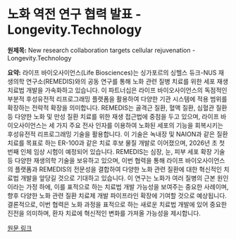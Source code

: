 # 노화 역전 연구 협력 발표 - Longevity.Technology

**원제목:** New research collaboration targets cellular rejuvenation - Longevity.Technology

**요약:** 라이프 바이오사이언스(Life Biosciences)는 싱가포르의 싱헬스 듀크-NUS 재생의학 연구소(REMEDIS)와의 공동 연구를 통해 노화 관련 질병 치료를 위한 세포 재생 치료법 개발을 가속화하고 있습니다.  이 파트너십은 라이프 바이오사이언스의 독점적인 부분적 후성유전적 리프로그래밍 플랫폼을 활용하여 다양한 기관 시스템에 적용 범위를 확장하는 전략적 확장을 의미합니다. REMEDIS는 골격근 질환, 혈액 질환, 심혈관 질환 등 다양한 노화 및 만성 질환 치료를 위한 재생 접근법에 중점을 두고 있으며, 라이프 바이오사이언스는 세 가지 주요 전사 인자를 이용하여 노화된 세포의 기능을 회복시키는 후성유전적 리프로그래밍 기술을 활용합니다.  이 기술은 녹내장 및 NAION과 같은 질환 치료를 목표로 하는 ER-100과 같은 치료 후보 물질 개발로 이어졌으며, 2026년 초 첫 번째 인체 임상 시험이 예정되어 있습니다.  REMEDIS는 심장, 눈, 피부 세포 확장 기술 등 다양한 재생의학 기술을 보유하고 있으며, 이번 협력을 통해 라이프 바이오사이언스의 플랫폼과 REMEDIS의 전문성을 결합하여 다양한 노화 관련 질환에 대한 혁신적인 치료법 개발을 앞당길 것으로 기대하고 있습니다.  이 연구는 노화가 여러 질병의 근본 원인이라는 가정 하에, 이를 표적으로 하는 치료법 개발 가능성을 보여주는 중요한 사례이며,  향후 다양한 노화 관련 질환 치료제 개발 파이프라인 확장에 기여할 것으로 예상됩니다.  결론적으로, 이번 협력은 노화 과정을 표적으로 하는 새로운 치료법 개발에 있어 중요한 진전을 의미하며, 환자 치료에 혁신적인 변화를 가져올 가능성을 제시합니다.

[원문 링크](https://longevity.technology/news/new-research-collaboration-targets-cellular-rejuvenation/)
